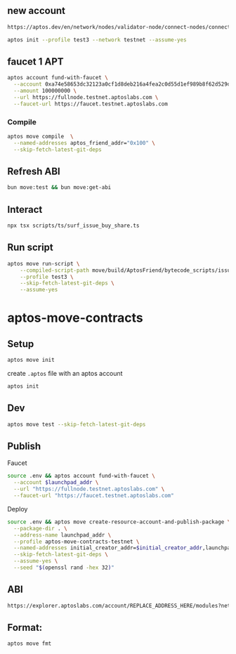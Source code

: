 
## new account

```bash
https://aptos.dev/en/network/nodes/validator-node/connect-nodes/connect-to-aptos-network#1-initialize-the-aptos-cli
```

```bash
aptos init --profile test3 --network testnet --assume-yes
```

## faucet 1 APT

```bash
aptos account fund-with-faucet \
  --account 0xa74e58653dc32123a0cf1d8deb216a4fea2c0d55d1ef989b8f62d529defdc2e7 \
  --amount 100000000 \
  --url https://fullnode.testnet.aptoslabs.com \
  --faucet-url https://faucet.testnet.aptoslabs.com
```


### Compile

```bash
aptos move compile  \
  --named-addresses aptos_friend_addr="0x100" \
  --skip-fetch-latest-git-deps
```

## Refresh ABI

```bash
bun move:test && bun move:get-abi
```


## Interact

```bash
npx tsx scripts/ts/surf_issue_buy_share.ts
```

## Run script

```bash
aptos move run-script \
    --compiled-script-path move/build/AptosFriend/bytecode_scripts/issue_share_and_buy_share.mv \
    --profile test3 \
    --skip-fetch-latest-git-deps \
    --assume-yes
```


<!-- 
  This is a much larger comment block.
  It contains multiple lines of text.
  The text is used to explain the purpose of the code.
  It can also be used to provide additional context.
  The comment block can be as large as needed.
-->

# aptos-move-contracts


## Setup

```bash
aptos move init
```

create `.aptos` file with an aptos account

```bash
aptos init
```

## Dev

```bash
aptos move test --skip-fetch-latest-git-deps
```

## Publish

Faucet

```bash
source .env && aptos account fund-with-faucet \
  --account $launchpad_addr \
  --url "https://fullnode.testnet.aptoslabs.com" \
  --faucet-url "https://faucet.testnet.aptoslabs.com"
```

Deploy

```bash
source .env && aptos move create-resource-account-and-publish-package \
  --package-dir . \
  --address-name launchpad_addr \
  --profile aptos-move-contracts-testnet \
  --named-addresses initial_creator_addr=$initial_creator_addr,launchpad_addr=$launchpad_addr,minter=$minter \
  --skip-fetch-latest-git-deps \
  --assume-yes \
  --seed "$(openssl rand -hex 32)"
```

## ABI

```bash
https://explorer.aptoslabs.com/account/REPLACE_ADDRESS_HERE/modules?network=testnet
```

## Format:

```bash
aptos move fmt
```
